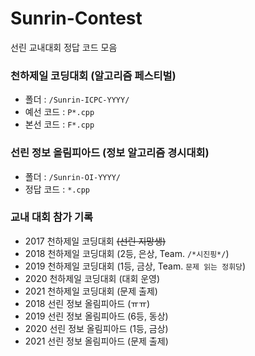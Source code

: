 # Sunrin-Contest
선린 교내대회 정답 코드 모음

### 천하제일 코딩대회 (알고리즘 페스티벌)
* 폴더 : `/Sunrin-ICPC-YYYY/`
* 예선 코드 : `P*.cpp`
* 본선 코드 : `F*.cpp`

### 선린 정보 올림피아드 (정보 알고리즘 경시대회)
* 폴더 : `/Sunrin-OI-YYYY/`
* 정답 코드 : `*.cpp`

### 교내 대회 참가 기록
* 2017 천하제일 코딩대회 <s>(선린 지망생)</s>
* 2018 천하제일 코딩대회 (2등, 은상, Team. `/*시진핑*/`)
* 2019 천하제일 코딩대회 (1등, 금상, Team. `문제 읽는 정휘당`)
* 2020 천하제일 코딩대회 (대회 운영)
* 2021 천하제일 코딩대회 (문제 출제)
* 2018 선린 정보 올림피아드 (ㅠㅠ)
* 2019 선린 정보 올림피아드 (6등, 동상)
* 2020 선린 정보 올림피아드 (1등, 금상)
* 2021 선린 정보 올림피아드 (문제 출제)